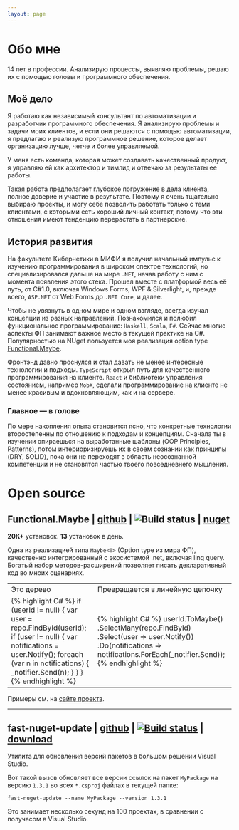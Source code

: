 ```yaml
---
layout: page
---
```

# Обо мне

14 лет в профессии. Анализирую процессы, выявляю проблемы, решаю их с помощью головы и программного обеспечения.

## Моё дело

Я работаю как независимый консультант по автоматизации и разработчик программного обеспечения. Я анализирую проблемы и задачи моих клиентов, и если они решаются с помощью автоматизации, я предлагаю и реализую программное решение, которое делает организацию лучше, четче и более управляемой. 

У меня есть команда, которая может создавать качественный продукт, я управляю ей как архитектор и тимлид и отвечаю за результаты ее работы.

Такая работа предполагает глубокое погружение в дела клиента, полное доверие и участие в результате. Поэтому я очень тщательно выбираю проекты, и могу себе позволить работать только с теми клиентами, с которыми есть хороший личный контакт, потому что эти отношения имеют тенденцию перерастать в партнерские. 

## История развития

На факультете Кибернетики в МИФИ я получил начальный импульс к изучению программирования в широком спектре технологий, но специализировался дальше на мире `.NET`, начав работу с ним с момента появления этого стека. Прошел вместе с платформой весь её путь, от C#1.0, включая Windows Forms, WPF & Silverlight, и, прежде всего, `ASP.NET` от Web Forms до `.NET Core`, и далее. 

Чтобы не увязнуть в одном мире и одном взгляде, всегда изучал концепции из разных направлений. Познакомился и полюбил функциональное программирование: `Haskell`, `Scala`, `F#`. Сейчас многие аспекты ФП занимают важное место в текущей практике на C#. Популярностью на NUget пользуется моя реализация option type [Functional.Maybe](https://github.com/AndreyTsvetkov/Functional.Maybe). 

Фронтэнд давно проснулся и стал давать не менее интересные технологии и подходы. `TypeScript` открыл путь для качественного программирования на клиенте. `React` и библиотеки управления состоянием, например `MobX`, сделали программирование на клиенте не менее красивым и вдохновляющим, как и на сервере.  

### Главное — в голове

По мере накопления опыта становится ясно, что конкретные технологии второстепенны по отношению к подходам и концепциям. Сначала ты в изучении опираешься на выработанные шаблоны (OOP Principles, Patterns), потом интериоризируешь их в своем сознании как принципы (DRY, SOLID), пока они не переходят в область неосознанной компетенции и не становятся частью твоего повседневнего мышления. 



<!-- 
# Last blog posts

<ul>
  {% for post in site.posts %}
    <li>
      <a href="{{ post.url }}">{{ post.title }}</a>
    </li>
  {% endfor %}
</ul> -->

# Open source


## Functional.Maybe | [github](https://github.com/AndreyTsvetkov/Functional.Maybe) | ![Build status](https://ci.appveyor.com/api/projects/status/8e2bdbu4q60vu2o5?svg=true) | [nuget](https://www.nuget.org/packages/Functional.Maybe/)

**20К+** установок. **13** установок в день.

Одна из реализацией типа `Maybe<T>` (Option type из мира ФП), качественно интегрированный с экосистемой .net, включая linq query. Богатый набор методов-расширений позволяет писать декларативный код во мноих сценариях. 

<table class="narrow-figure">
    <tr>
        <td>Это дерево</td>
        <td>Превращается в линейную цепочку</td>
    </tr>
    <tr>
        <td>
{% highlight C# %}
if (userId != null) 
{
    var user = repo.FindById(userId);
    if (user != null) 
    {
        var notifications = user.Notify();
        foreach (var n in notifications)
        {
            _notifier.Send(n);
        }
    }
}
{% endhighlight %}            
        </td>
        <td>
{% highlight C# %}
userId.ToMaybe()
    .SelectMany(repo.FindById)
    .Select(user => user.Notify())
    .Do(notifications => 
        notifications.ForEach(_notifier.Send));
{% endhighlight %}            
        </td>
    </tr>
</table>

Примеры см. на [сайте проекта](https://github.com/AndreyTsvetkov/Functional.Maybe/blob/master/Readme.md).

---

## fast-nuget-update | [github](https://github.com/AndreyTsvetkov/fast-nuget-update ) | [![Build status](https://ci.appveyor.com/api/projects/status/ckwopqwiws29cxmn?svg=true)](https://ci.appveyor.com/project/AndreyTS/fast-nuget-update) | [download](https://github.com/AndreyTsvetkov/fast-nuget-update/releases)

Утилита для обновления версий пакетов в большом решении Visual Studio.

Вот такой вызов обновляет все версии ссылок на пакет `MyPackage` на версию `1.3.1` во всех `*.csproj` файлах в текущей папке: 

    fast-nuget-update --name MyPackage --version 1.3.1

Это занимает несколько секунд на 100 проектах, в сравнении с получасом в Visual Studio.  

